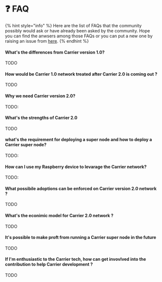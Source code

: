 # ❓ FAQ

{% hint style="info" %}
Here are the list of FAQs that the community possibly would ask or have already been asked by the community. Hope you can find the anwsers among those FAQs or you can put a new one by raising an issue from [here](https://github.com/trinity-tech-io/Carrier-FAQ.git).
{% endhint %}

#### What's the differences from Carrier version 1.0?

TODO

#### How would be Carrier 1.0 network treated after Carrier 2.0 is coming out ?

TODO

#### Why we need Carrier version 2.0?

TODO:

#### What's the strengths of Carrier 2.0

TODO

#### what's the requirement for deploying a super node and how to deploy a Carrier super node?

TODO:

#### How can I use my Raspberry device to levarage the Carrier network?

TODO:

#### What possibile adoptions can be enforced on Carrier version 2.0 network ?

TODO

#### What's the econimic model for Carrier 2.0 network ?

TODO

#### It's possible to make proft from running a Carrier super node in the future&#x20;

TODO

#### If I'm enthusiastic to the Carrier tech, how can get invovlved into the contribution to help Carrier development ?&#x20;

TODO







